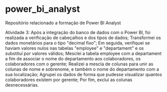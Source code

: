 # power_bi_analyst

Repositório relacionado a formação de Power BI Analyst

Atividade 3:
Após a integração do banco de dados com o Power BI, foi realizada a verificação de cabeçalhos e dos tipos de dados;
Transformei os dados monetários para o tipo "decimal fixo";
Em seguida, verifiquei se haviam valores nulos nas tabelas "employee" e "departament" e os substituí por valores válidos;
Mesclei a tabela employee com a departament a fim de associar o nome do departamento aos colaboradores, os colaboradores com o gerente;
Realizei a mescla de colunas para unir as colunas de nome e sobrenome, e também o nome do departamento com a sua localização;
Agrupei os dados de forma que pudesse visualizar quantos colaboradores existem por gerente;
Por fim, excluí as colunas desnecessárias.

